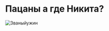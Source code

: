 # Пацаны а где Никита?
![Званыйужин](http://risovach.ru/upload/2015/02/mem/a-ya---nikita_75315740_orig_.jpg)
